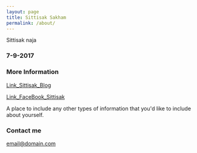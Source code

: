 ```yaml
---
layout: page
title: Sittisak Sakham
permalink: /about/
---
```


Sittisak naja

### 7-9-2017

### More Information

[Link_Sittisak_Blog](https://sittisak8844.github.io)

[Link_FaceBook_Sittisak](https://www.facebook.com/sittisak.sakham)

A place to include any other types of information that you'd like to include about yourself.

### Contact me

[email@domain.com](mailto:email@domain.com)

